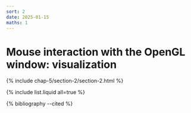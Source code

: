 ```yaml
---
sort: 2
date: 2025-01-15
maths: 1
---
```


# Mouse interaction with the OpenGL window: visualization


{% include chap-5/section-2/section-2.html %}

{% include list.liquid all=true %}

{% bibliography --cited %}

